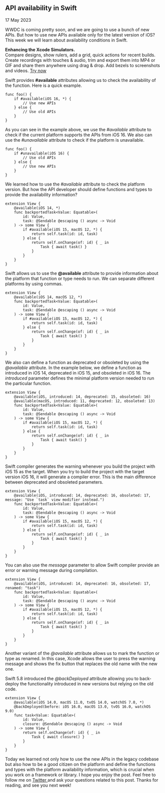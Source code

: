 ##  API availability in Swift

17 May 2023

WWDC is coming pretty soon, and we are going to use a bunch of new APIs. But
how to use new APIs available only for the latest version of iOS? This week we
will learn about availability conditions in Swift.

**Enhancing the Xcode Simulators.**  
Compare designs, show rulers, add a grid, quick actions for recent builds.
Create recordings with touches & audio, trim and export them into MP4 or GIF
and share them anywhere using drag & drop. Add bezels to screenshots and
videos. [ Try now ](https://gumroad.com/a/931293139/ftvbh)

Swift provides **#available** attributes allowing us to check the availability
of the function. Here is a quick example.

    
    
    func foo() {
        if #available(iOS 16, *) {
            // Use new APIs
        } else {
            // Use old APIs
        }
    }
    

As you can see in the example above, we use the _#available_ attribute to
check if the current platform supports the APIs from iOS 16. We also can use
the _#unavailable_ attribute to check if the platform is unavailable.

    
    
    func foo() {
        if #unavailable(iOS 16) {
            // Use old APIs
        } else {
            // Use new APIs
        }
    }
    

We learned how to use the _#available_ attribute to check the platform
version. But how the API developer should define functions and types to
provide the availability information?

    
    
    extension View {
        @available(iOS 14, *)
        func backportedTask<Value: Equatable>(
            id: Value,
            task: @Sendable @escaping () async -> Void
        ) -> some View {
            if #available(iOS 15, macOS 12, *) {
                return self.task(id: id, task)
            } else {
                return self.onChange(of: id) { _ in
                    Task { await task() }
                }
            }
        }
    }
    

Swift allows us to use the **@available** attribute to provide information
about the platform that function or type needs to run. We can separate
different platforms by using commas.

    
    
    extension View {
        @available(iOS 14, macOS 12, *)
        func backportedTask<Value: Equatable>(
            id: Value,
            task: @Sendable @escaping () async -> Void
        ) -> some View {
            if #available(iOS 15, macOS 12, *) {
                return self.task(id: id, task)
            } else {
                return self.onChange(of: id) { _ in
                    Task { await task() }
                }
            }
        }
    }
    

We also can define a function as deprecated or obsoleted by using the
_@available_ attribute. In the example below, we define a function as
introduced in iOS 14, deprecated in iOS 15, and obsoleted in iOS 16. The
_introduced_ parameter defines the minimal platform version needed to run the
particular function.

    
    
    extension View {
        @available(iOS, introduced: 14, deprecated: 15, obsoleted: 16)
        @available(macOS, introduced: 11, deprecated: 12, obsoleted: 13)
        func backportedTask<Value: Equatable>(
            id: Value,
            task: @Sendable @escaping () async -> Void
        ) -> some View {
            if #available(iOS 15, macOS 12, *) {
                return self.task(id: id, task)
            } else {
                return self.onChange(of: id) { _ in
                    Task { await task() }
                }
            }
        }
    }
    

Swift compiler generates the warning whenever you build the project with iOS
15 as the target. When you try to build the project with the target version
iOS 16, it will generate a compiler error. This is the main difference between
deprecated and obsoleted parameters.

    
    
    extension View {
        @available(iOS, introduced: 14, deprecated: 16, obsoleted: 17, message: "Use `task` view modifier instead.")
        func backportedTask<Value: Equatable>(
            id: Value,
            task: @Sendable @escaping () async -> Void
        ) -> some View {
            if #available(iOS 15, macOS 12, *) {
                return self.task(id: id, task)
            } else {
                return self.onChange(of: id) { _ in
                    Task { await task() }
                }
            }
        }
    }
    

You can also use the _message_ parameter to allow Swift compiler provide an
error or warning message during compilation.

    
    
    extension View {
        @available(iOS, introduced: 14, deprecated: 16, obsoleted: 17, renamed: "task")
        func backportedTask<Value: Equatable>(
            id: Value,
            task: @Sendable @escaping () async -> Void
        ) -> some View {
            if #available(iOS 15, macOS 12, *) {
                return self.task(id: id, task)
            } else {
                return self.onChange(of: id) { _ in
                    Task { await task() }
                }
            }
        }
    }
    

Another variant of the _@available_ attribute allows us to mark the function
or type as renamed. In this case, Xcode allows the user to press the warning
message and shows the fix button that replaces the old name with the new one.

Swift 5.8 introduced the _@backDeployed_ attribute allowing you to back-deploy
the functionality introduced in new versions but relying on the old code.

    
    
    extension View {
        @available(iOS 14.0, macOS 11.0, tvOS 14.0, watchOS 7.0, *)
        @backDeployed(before: iOS 16.0, macOS 13.0, tvOS 16.0, watchOS 9.0)
        func task<Value: Equatable>(
            id: Value,
            closure: @Sendable @escaping () async -> Void
        ) -> some View {
            return self.onChange(of: id) { _ in
                Task { await closure() }
            }
        }
    }
    

Today we learned not only how to use the new APIs in the legacy codebase but
also how to be a good citizen on the platform and define the functions and
types with the platform availability information, which is crucial when you
work on a framework or library. I hope you enjoy the post. Feel free to follow
me on [ Twitter ](https://twitter.com/mecid) and ask your questions related to
this post. Thanks for reading, and see you next week!

